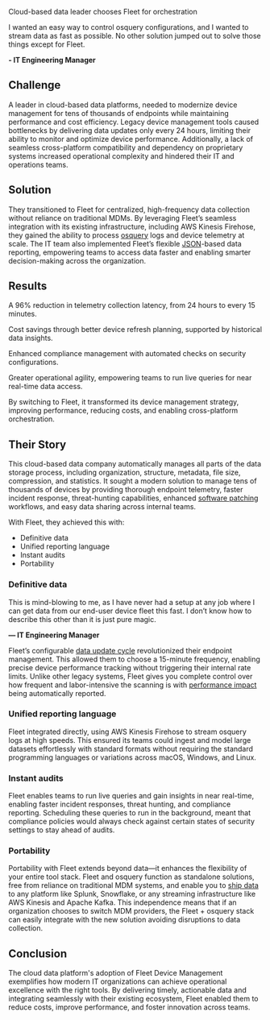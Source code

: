 Cloud-based data leader chooses Fleet for orchestration

<div purpose="attribution-quote">

I wanted an easy way to control osquery configurations, and I wanted to stream data as fast as possible. No other solution jumped out to solve those things except for Fleet.

**- IT Engineering Manager**
</div>

## Challenge

A leader in cloud-based data platforms, needed to modernize device management for tens of thousands of endpoints while maintaining performance and cost efficiency. Legacy device management tools caused bottlenecks by delivering data updates only every 24 hours, limiting their ability to monitor and optimize device performance. Additionally, a lack of seamless cross-platform compatibility and dependency on proprietary systems increased operational complexity and hindered their IT and operations teams.

## Solution

They transitioned to Fleet for centralized, high-frequency data collection without reliance on traditional MDMs. By leveraging Fleet’s seamless integration with its existing infrastructure, including AWS Kinesis Firehose, they gained the ability to process [osquery](https://osquery.io/) logs and device telemetry at scale. The IT team also implemented Fleet’s flexible [JSON](https://en.wikipedia.org/wiki/JSON)-based data reporting, empowering teams to access data faster and enabling smarter decision-making across the organization.

## Results

<div purpose="checklist">

A 96% reduction in telemetry collection latency, from 24 hours to every 15 minutes.

Cost savings through better device refresh planning, supported by historical data insights.

Enhanced compliance management with automated checks on security configurations.

Greater operational agility, empowering teams to run live queries for near real-time data access.
</div>

By switching to Fleet, it transformed its device management strategy, improving performance, reducing costs, and enabling cross-platform orchestration.


## Their Story

This cloud-based data company automatically manages all parts of the data storage process, including organization, structure, metadata, file size, compression, and statistics. It sought a modern solution to manage tens of thousands of devices by providing thorough endpoint telemetry, faster incident response, threat-hunting capabilities, enhanced [software patching](https://fleetdm.com/software-management) workflows, and easy data sharing across internal teams.

With Fleet, they achieved this with:

- Definitive data
- Unified reporting language
- Instant audits
- Portability

### Definitive data
<div purpose="attribution-quote">

This is mind-blowing to me, as I have never had a setup at any job where I can get data from our end-user device fleet this fast. I don’t know how to describe this other than it is just pure magic.

**— IT Engineering Manager**
</div>

Fleet’s configurable [data update cycle](https://fleetdm.com/docs/configuration/fleet-server-configuration#osquery-detail-update-interval) revolutionized their endpoint management. This allowed them to choose a 15-minute frequency, enabling precise device performance tracking without triggering their internal rate limits. Unlike other legacy systems, Fleet gives you complete control over how frequent and labor-intensive the scanning is with [performance impact](https://fleetdm.com/releases/fleet-4.5.0) being automatically reported.

### Unified reporting language

Fleet integrated directly, using AWS Kinesis Firehose to stream osquery logs at high speeds. This ensured its teams could ingest and model large datasets effortlessly with standard formats without requiring the standard programming languages or variations across macOS, Windows, and Linux.

### Instant audits

Fleet enables teams to run live queries and gain insights in near real-time, enabling faster incident responses, threat hunting, and compliance reporting. Scheduling these queries to run in the background, meant that compliance policies would always check against certain states of security settings to stay ahead of audits.

### Portability

Portability with Fleet extends beyond data—it enhances the flexibility of your entire tool stack. Fleet and osquery function as standalone solutions, free from reliance on traditional MDM systems, and enable you to [ship data](https://fleetdm.com/guides/log-destinations) to any platform like Splunk, Snowflake, or any streaming infrastructure like AWS Kinesis and Apache Kafka. This independence means that if an organization chooses to switch MDM providers, the Fleet + osquery stack can easily integrate with the new solution avoiding disruptions to data collection. 


## Conclusion
The cloud data platform's adoption of Fleet Device Management exemplifies how modern IT organizations can achieve operational excellence with the right tools. By delivering timely, actionable data and integrating seamlessly with their existing ecosystem, Fleet enabled them to reduce costs, improve performance, and foster innovation across teams.

<call-to-action></call-to-action>

<meta name="category" value="announcements">
<meta name="authorGitHubUsername" value="Drew-P-drawers">
<meta name="authorFullName" value="Andrew Baker">
<meta name="publishedOn" value="2024-12-20">
<meta name="articleTitle" value="Cloud-based data leader chooses Fleet for orchestration">
<meta name="description" value="Cloud-based data leader chooses Fleet for orchestration">
<meta name="showOnTestimonialsPageWithEmoji" value="🚪">
